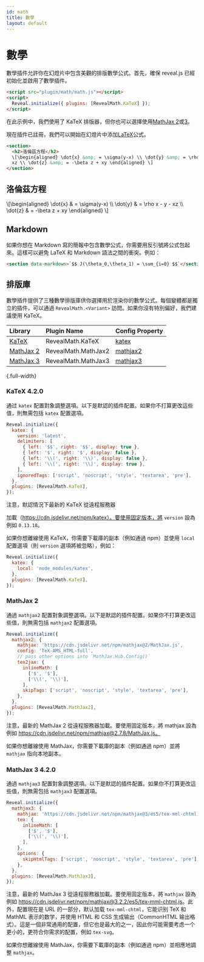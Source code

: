 ```yaml
---
id: math
title: 數學
layout: default
---
```


# 數學

數學插件允許你在幻燈片中包含美觀的排版數學公式。首先，確保 reveal.js 已經初始化並啟用了數學插件。

```html
<script src="plugin/math/math.js"></script>
<script>
  Reveal.initialize({ plugins: [RevealMath.KaTeX] });
</script>
```

在此示例中，我們使用了 KaTeX 排版器，但你也可以選擇使用[MathJax 2](#mathjax-2)或[3](#mathjax-3-4.2.0)。

現在插件已註冊，我們可以開始在幻燈片中添加[LaTeX](https://en.wikipedia.org/wiki/LaTeX)公式。

```html
<section>
  <h2>洛倫茲方程</h2>
  \[\begin{aligned} \dot{x} &amp; = \sigma(y-x) \\ \dot{y} &amp; = \rho x - y -
  xz \\ \dot{z} &amp; = -\beta z + xy \end{aligned} \]
</section>
```

<div class="reveal reveal-example">
  <div class="slides">
    <section>
      <h2>洛倫茲方程</h2>
      \[\begin{aligned}
      \dot{x} &amp; = \sigma(y-x) \\
      \dot{y} &amp; = \rho x - y - xz \\
      \dot{z} &amp; = -\beta z + xy
      \end{aligned} \]
    </section>
  </div>
</div>

## Markdown

如果你想在 Markdown 寫的簡報中包含數學公式，你需要用反引號將公式包起來。這樣可以避免 LaTeX 和 Markdown 語法之間的衝突。例如：

```html
<section data-markdown>`$$ J(\theta_0,\theta_1) = \sum_{i=0} $$`</section>
```

## 排版庫

數學插件提供了三種數學排版庫供你選擇用於渲染你的數學公式。每個變體都是獨立的插件，可以通過 `RevealMath.<Variant>` 訪問。如果你沒有特別偏好，我們建議使用 KaTeX。

| Library                                               | Plugin Name         | Config Property              |
| :---------------------------------------------------- | :------------------ | :--------------------------- |
| [KaTeX](https://katex.org/)                           | RevealMath.KaTeX    | [katex](#katex-4.2.0)        |
| [MathJax 2](https://docs.mathjax.org/en/v2.7-latest/) | RevealMath.MathJax2 | [mathjax2](#mathjax-2)       |
| [MathJax 3](https://www.mathjax.org/)                 | RevealMath.MathJax3 | [mathjax3](#mathjax-3-4.2.0) |

{.full-width}

### KaTeX <span class="r-version-badge new">4.2.0</span>

通过 `katex` 配置對象調整選項。以下是默認的插件配置。如果你不打算更改這些值，則無需包括 `katex` 配置選項。

```js
Reveal.initialize({
  katex: {
    version: 'latest',
    delimiters: [
      { left: '$$', right: '$$', display: true },
      { left: '$', right: '$', display: false },
      { left: '\\(', right: '\\)', display: false },
      { left: '\\[', right: '\\]', display: true },
    ],
    ignoredTags: ['script', 'noscript', 'style', 'textarea', 'pre'],
  },
  plugins: [RevealMath.KaTeX],
});
```

注意，默認情況下最新的 KaTeX 從遠程服務器

加載（https://cdn.jsdelivr.net/npm/katex）。要使用固定版本，將 `version` 設為例如 `0.13.18`。

如果你想離線使用 KaTeX，你需要下載庫的副本（例如通過 npm）並使用 `local` 配置選項（則 `version` 選項將被忽略），例如：

```js
Reveal.initialize({
  katex: {
    local: 'node_modules/katex',
  },
  plugins: [RevealMath.KaTeX],
});
```

### MathJax 2

通過 `mathjax2` 配置對象調整選項。以下是默認的插件配置。如果你不打算更改這些值，則無需包括 `mathjax2` 配置選項。

```js
Reveal.initialize({
  mathjax2: {
    mathjax: 'https://cdn.jsdelivr.net/npm/mathjax@2/MathJax.js',
    config: 'TeX-AMS_HTML-full',
    // pass other options into `MathJax.Hub.Config()`
    tex2jax: {
      inlineMath: [
        ['$', '$'],
        ['\\(', '\\)'],
      ],
      skipTags: ['script', 'noscript', 'style', 'textarea', 'pre'],
    },
  },
  plugins: [RevealMath.MathJax2],
});
```

注意，最新的 MathJax 2 從遠程服務器加載。要使用固定版本，將 mathjax 設為例如 https://cdn.jsdelivr.net/npm/mathjax@2.7.8/MathJax.js。

如果你想離線使用 MathJax，你需要下載庫的副本（例如通過 npm）並將 `mathjax` 指向本地副本。

### MathJax 3 <span class="r-version-badge new">4.2.0</span>

通過 `mathjax3` 配置對象調整選項。以下是默認的插件配置。如果你不打算更改這些值，則無需包括 `mathjax3` 配置選項。

```js
Reveal.initialize({
  mathjax3: {
    mathjax: 'https://cdn.jsdelivr.net/npm/mathjax@3/es5/tex-mml-chtml.js',
    tex: {
      inlineMath: [
        ['$', '$'],
        ['\\(', '\\)'],
      ],
    },
    options: {
      skipHtmlTags: ['script', 'noscript', 'style', 'textarea', 'pre'],
    },
  },
  plugins: [RevealMath.MathJax3],
});
```

注意，最新的 MathJax 3 從遠程服務器加載。要使用固定版本，將 `mathjax` 設為例如 <https://cdn.jsdelivr.net/npm/mathjax@3.2.2/es5/tex-mml-chtml.js>。此外，配置現在是 URL 的一部分，默认加载 `tex-mml-chtml`，它能识别 TeX 和 MathML 表示的数学，并使用 HTML 和 CSS 生成输出（CommonHTML 输出格式）。這是一個非常通用的配置，但它也是最大的之一，因此你可能需要考虑一个更小的，更符合你需求的配置，例如 `tex-svg`。

如果你想離線使用 MathJax，你需要下載庫的副本（例如通過 npm）並相應地調整 `mathjax`。

